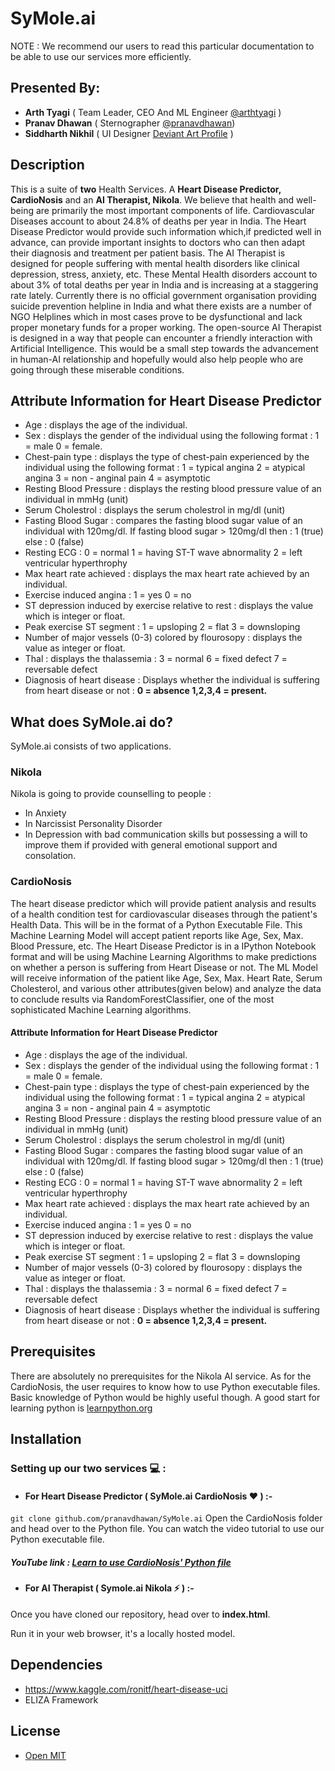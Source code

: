 # SyMole.ai
NOTE :  We recommend our users to read this particular documentation to be able to use our services more efficiently.
## Presented By:
* **Arth Tyagi** ( Team Leader, CEO And ML Engineer [@arthtyagi](https://github.com/arthtyagi) )
* **Pranav Dhawan** ( Sternographer [@pranavdhawan](https://github.com/pranavdhawan))
* **Siddharth Nikhil** ( UI Designer [Deviant Art Profile](https://www.deviantart.com/siddkid) )
## Description 
This is a suite of __two__ Health Services. A **Heart Disease Predictor, CardioNosis** and an **AI Therapist, Nikola**. We believe that health and well-being are primarily the most important components of life. 
Cardiovascular Diseases account to about 24.8% of deaths per year in India. The Heart Disease Predictor would provide such information which,if predicted well in advance, can provide important insights to doctors who can then adapt their diagnosis and treatment per patient basis.
The AI Therapist is designed for people suffering with mental health disorders like clinical depression, stress, anxiety, etc. These Mental Health disorders account to about 3% of total deaths per year in India and is increasing at a staggering rate lately. Currently there is no official government organisation providing suicide prevention helpline in India and what there exists are a number of NGO Helplines which in most cases prove to be dysfunctional and lack proper monetary funds for a proper working. The open-source AI Therapist is designed in a way that people can encounter a friendly interaction with Artificial Intelligence. This would be a small step towards the advancement in human-AI relationship and hopefully would also help people who are going through these miserable conditions.
## Attribute Information for Heart Disease Predictor
* Age : displays the age of the individual.
* Sex : displays the gender of the individual using the following format : 1 = male 0 = female.
* Chest-pain type : displays the type of chest-pain experienced by the individual using the following format : 1 = typical angina 2 = atypical angina 3 = non - anginal pain 4 = asymptotic
* Resting Blood Pressure : displays the resting blood pressure value of an individual in mmHg (unit)
* Serum Cholestrol : displays the serum cholestrol in mg/dl (unit)
* Fasting Blood Sugar : compares the fasting blood sugar value of an individual with 120mg/dl. If fasting blood sugar > 120mg/dl then : 1 (true) else : 0 (false)
* Resting ECG : 0 = normal 1 = having ST-T wave abnormality 2 = left ventricular hyperthrophy
* Max heart rate achieved : displays the max heart rate achieved by an individual.
* Exercise induced angina : 1 = yes 0 = no
* ST depression induced by exercise relative to rest : displays the value which is integer or float.
* Peak exercise ST segment : 1 = upsloping 2 = flat 3 = downsloping
* Number of major vessels (0-3) colored by flourosopy : displays the value as integer or float.
* Thal : displays the thalassemia : 3 = normal 6 = fixed defect 7 = reversable defect
* Diagnosis of heart disease : Displays whether the individual is suffering from heart disease or not : __0 = absence 1,2,3,4 = present.__
## What does SyMole.ai do?
SyMole.ai consists of two applications.

### Nikola
Nikola is going to provide counselling to people :
* In Anxiety
* In Narcissist Personality Disorder
* In Depression
 with bad communication skills but possessing a  will  to  improve them if provided with general emotional support and consolation.
 

### CardioNosis
The heart disease predictor which will provide patient analysis and results of a health condition test for cardiovascular diseases through the patient's Health Data. This will be in the format of a Python Executable File. This Machine Learning Model will accept patient reports like Age, Sex, Max. Blood Pressure, etc.
The Heart Disease Predictor is in a IPython Notebook format and will be using Machine Learning Algorithms to make predictions on whether a person is suffering from Heart Disease or not. The ML Model will receive information of the patient like Age, Sex, Max. Heart Rate, Serum Cholesterol, and various other attributes(given below) and analyze the data to conclude results via RandomForestClassifier, one of the most sophisticated Machine Learning algorithms.


#### Attribute Information for Heart Disease Predictor
* Age : displays the age of the individual.
* Sex : displays the gender of the individual using the following format : 1 = male 0 = female.
* Chest-pain type : displays the type of chest-pain experienced by the individual using the following format : 1 = typical angina 2 = atypical angina 3 = non - anginal pain 4 = asymptotic
* Resting Blood Pressure : displays the resting blood pressure value of an individual in mmHg (unit)
* Serum Cholestrol : displays the serum cholestrol in mg/dl (unit)
* Fasting Blood Sugar : compares the fasting blood sugar value of an individual with 120mg/dl. If fasting blood sugar > 120mg/dl then : 1 (true) else : 0 (false)
* Resting ECG : 0 = normal 1 = having ST-T wave abnormality 2 = left ventricular hyperthrophy
* Max heart rate achieved : displays the max heart rate achieved by an individual.
* Exercise induced angina : 1 = yes 0 = no
* ST depression induced by exercise relative to rest : displays the value which is integer or float.
* Peak exercise ST segment : 1 = upsloping 2 = flat 3 = downsloping
* Number of major vessels (0-3) colored by flourosopy : displays the value as integer or float.
* Thal : displays the thalassemia : 3 = normal 6 = fixed defect 7 = reversable defect
* Diagnosis of heart disease : Displays whether the individual is suffering from heart disease or not : __0 = absence 1,2,3,4 = present.__
## Prerequisites
There are absolutely no prerequisites for the Nikola AI service.
As for the CardioNosis, the user requires to know how to use Python executable files. Basic knowledge of Python would be highly useful though. A good start for learning python is [learnpython.org](https://www.learnpython.org/)
## Installation
### Setting up our two services :computer: :
* #### For Heart Disease Predictor ( SyMole.ai CardioNosis :heart: ) :-
 `git clone github.com/pranavdhawan/SyMole.ai`
 Open the CardioNosis folder and head over to the Python file.
  You can watch the video tutorial to use our Python executable file.
  ##### YouTube link : [Learn to use CardioNosis' Python file ](https://www.youtube.com/watch?v=9v-Rx-xiN70&t=11s)
  
* #### For AI Therapist ( Symole.ai Nikola :zap: ) :-
Once you have cloned our repository, head over to **index.html**.

Run it in your web browser, it's a locally hosted model.

## Dependencies
* https://www.kaggle.com/ronitf/heart-disease-uci
* ELIZA Framework

## License
* [Open MIT](https://opensource.org/licenses/mit-license.php)




